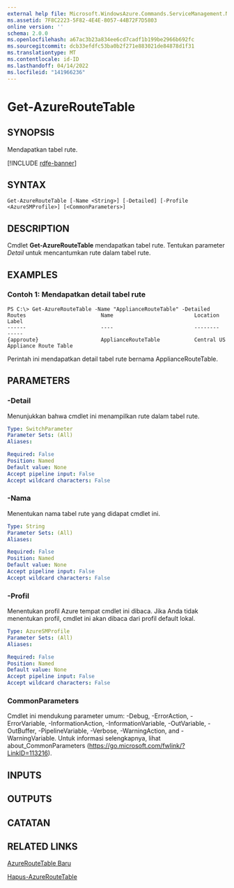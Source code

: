 ```yaml
---
external help file: Microsoft.WindowsAzure.Commands.ServiceManagement.Network.dll-Help.xml
ms.assetid: 7F8C2223-5F82-4E4E-8057-44B72F7D5803
online version: ''
schema: 2.0.0
ms.openlocfilehash: a67ac3b23a834ee6cd7cadf1b199be2966b692fc
ms.sourcegitcommit: dcb33efdfc53ba0b2f271e883021de84878d1f31
ms.translationtype: MT
ms.contentlocale: id-ID
ms.lasthandoff: 04/14/2022
ms.locfileid: "141966236"
---
```

# Get-AzureRouteTable

## SYNOPSIS
Mendapatkan tabel rute.

[!INCLUDE [rdfe-banner](../../includes/rdfe-banner.md)]

## SYNTAX

```
Get-AzureRouteTable [-Name <String>] [-Detailed] [-Profile <AzureSMProfile>] [<CommonParameters>]
```

## DESCRIPTION
Cmdlet **Get-AzureRouteTable** mendapatkan tabel rute.
Tentukan parameter *Detail* untuk mencantumkan rute dalam tabel rute.

## EXAMPLES

### Contoh 1: Mendapatkan detail tabel rute
```
PS C:\> Get-AzureRouteTable -Name "ApplianceRouteTable" -Detailed
Routes                        Name                          Location                      Label
------                        ----                          --------                      -----
{approute}                    ApplianceRouteTable           Central US                    Appliance Route Table
```

Perintah ini mendapatkan detail tabel rute bernama ApplianceRouteTable.

## PARAMETERS

### -Detail
Menunjukkan bahwa cmdlet ini menampilkan rute dalam tabel rute.

```yaml
Type: SwitchParameter
Parameter Sets: (All)
Aliases: 

Required: False
Position: Named
Default value: None
Accept pipeline input: False
Accept wildcard characters: False
```

### -Nama
Menentukan nama tabel rute yang didapat cmdlet ini.

```yaml
Type: String
Parameter Sets: (All)
Aliases: 

Required: False
Position: Named
Default value: None
Accept pipeline input: False
Accept wildcard characters: False
```

### -Profil
Menentukan profil Azure tempat cmdlet ini dibaca. Jika Anda tidak menentukan profil, cmdlet ini akan dibaca dari profil default lokal.

```yaml
Type: AzureSMProfile
Parameter Sets: (All)
Aliases: 

Required: False
Position: Named
Default value: None
Accept pipeline input: False
Accept wildcard characters: False
```

### CommonParameters
Cmdlet ini mendukung parameter umum: -Debug, -ErrorAction, -ErrorVariable, -InformationAction, -InformationVariable, -OutVariable, -OutBuffer, -PipelineVariable, -Verbose, -WarningAction, and -WarningVariable. Untuk informasi selengkapnya, lihat about_CommonParameters (https://go.microsoft.com/fwlink/?LinkID=113216).

## INPUTS

## OUTPUTS

## CATATAN

## RELATED LINKS

[AzureRouteTable Baru](./New-AzureRouteTable.md)

[Hapus-AzureRouteTable](./Remove-AzureRouteTable.md)


